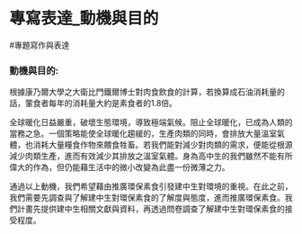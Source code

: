 # 專寫表達_動機與目的
#專題寫作與表達      

### 動機與目的: 
根據康乃爾大學之大衛比門鐵爾博士對肉食飲食的計算，若換算成石油消耗量的話，葷食者每年的消耗量大約是素食者的1.8倍。

全球暖化日益嚴重，破壞生態環境，導致極端氣候。阻止全球暖化，已成為人類的當務之急。一個策略能使全球暖化趨緩的，生產肉類的同時，會排放大量溫室氣體，也消耗大量糧食作物來餵食牲畜。若我們能對減少對肉類的需求，便能從根源減少肉類生產，進而有效減少其排放之溫室氣體。身為高中生的我們雖然不能有所偉大的作為，但仍能藉生活中的微小改變為此盡一份微薄之力。

通過以上動機，我們希望藉由推廣環保素食引發建中生對環境的重視。在此之前，我們需要先調查與了解建中生對環保素食的了解度與態度，進而推廣環保素食。我們計畫先提供建中生相關文獻與資料，再透過問卷調查了解建中生對環保素食的接受程度。